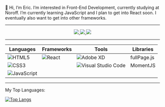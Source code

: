 :wave: Hi, I’m Eric. I’m interested in Front-End Development, currently studying at Noroff. I’m currently learning JavaScript and I plan to get into React soon. I eventually also want to get into other frameworks.

---

<div align="center">
  <a href="https://www.linkedin.com/in/eric-pretzinger-0753551a4/">
    <img src="https://img.shields.io/badge/linkedin-%230077B5.svg?style=for-the-badge&logo=linkedin&logoColor=white" />
  </a>
  <a href="https://discordapp.com/channels/@me/210403855442247680">
    <img src="https://img.shields.io/badge/%3CpretzL0001%3E-%237289DA.svg?style=for-the-badge&logo=discord&logoColor=white" />
  </a>
  <a href="mailto:ericpretzinger@gmail.com">
    <img src="https://img.shields.io/badge/Gmail-D14836?style=for-the-badge&logo=gmail&logoColor=white" />
  </a>
</div>

---

| Languages | Frameworks | Tools | Libraries |
|-----------|------------|-------|-----------|
|![HTML5](https://img.shields.io/badge/html5-%23E34F26.svg?style=for-the-badge&logo=html5&logoColor=white)|![React](https://img.shields.io/badge/react-%2320232a.svg?style=for-the-badge&logo=react&logoColor=%2361DAFB)|![Adobe XD](https://img.shields.io/badge/Adobe%20XD-470137?style=for-the-badge&logo=Adobe%20XD&logoColor=#FF61F6)| fullPage.js |
|![CSS3](https://img.shields.io/badge/css3-%231572B6.svg?style=for-the-badge&logo=css3&logoColor=white)| |![Visual Studio Code](https://img.shields.io/badge/Visual%20Studio%20Code-0078d7.svg?style=for-the-badge&logo=visual-studio-code&logoColor=white)| MomentJS |
|![JavaScript](https://img.shields.io/badge/javascript-%23323330.svg?style=for-the-badge&logo=javascript&logoColor=%23F7DF1E)|

---

My Top Languages:

[![Top Langs](https://github-readme-stats.vercel.app/api/top-langs/?username=pretzL&layout=compact)](https://github.com/pretzL/github-readme-stats)

<!---
pretzL/pretzL is a ✨ special ✨ repository because its `README.md` (this file) appears on your GitHub profile.
You can click the Preview link to take a look at your changes.
--->
